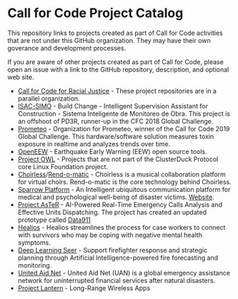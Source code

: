# Call for Code Project Catalog
This repository links to projects created as part of Call for Code activities that are not under this GitHub organization. They may have their own goverance and development processes.

If you are aware of other projects created as part of Call for Code, please open an issue with a link to the GitHub repository, description, and optional web site.

* [Call for Code for Racial Justice](https://github.com/Call-for-Code-for-Racial-Justice) - These project repositories are in a parallel organization.
* [ISAC-SIMO](https://github.com/ISAC-SIMO) - Build Change - Intelligent Supervision Assistant for Construction - Sistema Inteligente de Monitoreo de Obra. This project is an offshoot of PD3R, runner-up in the CFC 2018 Global Challenge.
* [Prometeo](https://github.com/Prometeo-Platform) - Organization for Prometeo, winner of the Call for Code 2019 Global Challenge. This hardware/software solution measures toxin exposure in realtime and analyzes trends over time.
* [OpenEEW](https://github.com/openeew) - Earthquake Early Warning (EEW) open source tools.
* [Project OWL](https://github.com/Project-Owl) - Projects that are not part of the ClusterDuck Protocol core Linux Foundation project.
* [Choirless](https://github.com/Choirless)/[Rend-o-matic](https://github.com/Rend-o-matic) - Choirless is a musical collaboration platform for virtual choirs. Rend-o-matic is the core technology behind Choirless.
* [Sparrow Platform](https://github.com/sparrow-platform) - An Intelligent ubiquitous communication platform for medical and psychological well-being of disaster victims. [Website](https://sparrow-platform.com/).
* [Project AsTeR](http://www.project-aster.com/) - AI-Powered Real-Time Emergency Calls Analysis and Effective Units Dispatching. The project has created an updated prototype called [Data911](https://911.calaster.com/)
* [Healios](https://gitlab.com/xuelongmu1/healios-ibm) - Healios streamlines the process for case workers to connect with survivors who may be coping with negative mental health symptoms.
* [Deep Learning Seer](https://www.dlseer.com/) - Support firefighter response and strategic planning through Artificial Intelligence-powered fire forecasting and monitoring.
* [United Aid Net](https://github.com/cellchip/kai) - United Aid Net (UAN) is a global emergency assistance network for uninterrupted financial services after natural disasters.
* [Project Lantern](https://github.com/lantern-works) - Long-Range Wireless Apps
